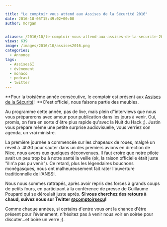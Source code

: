 ```yaml
---

title: "Le comptoir vous attend aux Assises de la Sécurité 2016"
date: 2016-10-05T15:49:02+00:00
author: morgan


aliases: /2016/10/le-comptoir-vous-attend-aux-assises-de-la-securite-2016/
views: 639
image: /images/2016/10/assises2016.png
categories:
  - Annonce
tags:
  - AssisesSI
  - évènement
  - monaco
  - podcast
  - twitter
---
```



**Pour la troisième année consécutive, le comptoir est présent aux [Assises de la Sécurité](https://www.lesassisesdelasecurite.com/)!  **C'est officiel, nous faisons partie des meubles.

Au programme cette année, pas de live, mais plein d"interviews que nous vous préparerons avec amour pour publication dans les jours à venir. Oui, promis, on fera en sorte d'être plus rapide qu'avec la Nuit du Hack ;). Justin vous prépare même une petite surprise audiovisuelle, vous verriez son agenda, un vrai ministre.

La première journée a commencée sur les chapeaux de roues, malgré un réveil à  4h30 pour sauter dans un des premiers avions en direction de Nice, nous avons eux quelques déconvenues. Il faut croire que notre pilote avait un peu trop bu à notre santé la veille (ok, la raison officielle était juste "il n'a pas pu venir"). Ce retard, plus les légendaires bouchons monégasques, nous ont malheureusement fait rater l'ouverture traditionnelle de l'ANSSI.

Nous nous sommes rattrapés, après avoir repris des forces à grands coups de petits fours, en participant à la conférence de presse de Guillaume Poupard qui se déroulait juste après. **Si vous cherchez des retours à chaud, suivez nous sur Twitter [@comptoirsecu](https://twitter.com/comptoirsecu?lang=fr)!**

Comme chaque années, si certains d'entre vous ont la chance d'être présent pour l’événement, n'hésitez pas à venir nous voir en soirée pour discuter...et boire un verre ;).
